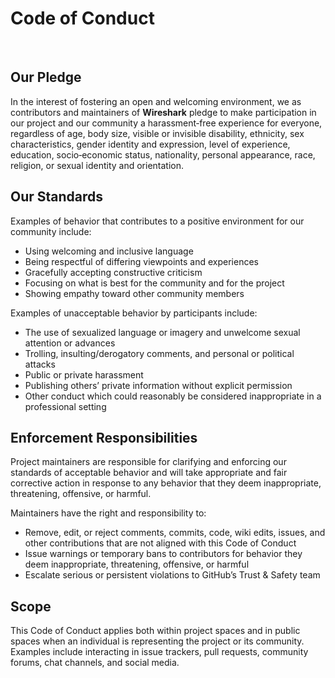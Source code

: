 # Code of Conduct
<br>

## Our Pledge

In the interest of fostering an open and welcoming environment, we as contributors and maintainers of **Wireshark** pledge to make participation in our project and our community a harassment‑free experience for everyone, regardless of age, body size, visible or invisible disability, ethnicity, sex characteristics, gender identity and expression, level of experience, education, socio‑economic status, nationality, personal appearance, race, religion, or sexual identity and orientation.

## Our Standards

Examples of behavior that contributes to a positive environment for our community include:

- Using welcoming and inclusive language  
- Being respectful of differing viewpoints and experiences  
- Gracefully accepting constructive criticism  
- Focusing on what is best for the community and for the project 
- Showing empathy toward other community members  

Examples of unacceptable behavior by participants include:

- The use of sexualized language or imagery and unwelcome sexual attention or advances  
- Trolling, insulting/derogatory comments, and personal or political attacks  
- Public or private harassment  
- Publishing others’ private information without explicit permission  
- Other conduct which could reasonably be considered inappropriate in a professional setting  

## Enforcement Responsibilities

Project maintainers are responsible for clarifying and enforcing our standards of acceptable behavior and will take appropriate and fair corrective action in response to any behavior that they deem inappropriate, threatening, offensive, or harmful.

Maintainers have the right and responsibility to:

- Remove, edit, or reject comments, commits, code, wiki edits, issues, and other contributions that are not aligned with this Code of Conduct  
- Issue warnings or temporary bans to contributors for behavior they deem inappropriate, threatening, offensive, or harmful  
- Escalate serious or persistent violations to GitHub’s Trust & Safety team  

## Scope

This Code of Conduct applies both within project spaces and in public spaces when an individual is representing the project or its community. Examples include interacting in issue trackers, pull requests, community forums, chat channels, and social media.